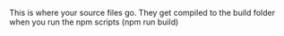 This is where your source files go. They get compiled to the build folder when you run the npm scripts (npm run build)